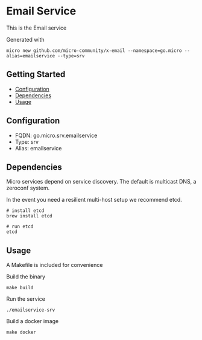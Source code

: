 # Email Service

This is the Email service

Generated with

```
micro new github.com/micro-community/x-email --namespace=go.micro --alias=emailservice --type=srv
```

## Getting Started

- [Configuration](#configuration)
- [Dependencies](#dependencies)
- [Usage](#usage)

## Configuration

- FQDN: go.micro.srv.emailservice
- Type: srv
- Alias: emailservice

## Dependencies

Micro services depend on service discovery. The default is multicast DNS, a zeroconf system.

In the event you need a resilient multi-host setup we recommend etcd.

```
# install etcd
brew install etcd

# run etcd
etcd
```

## Usage

A Makefile is included for convenience

Build the binary

```
make build
```

Run the service
```
./emailservice-srv
```

Build a docker image
```
make docker
```